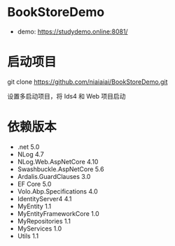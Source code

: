 # BookStoreDemo
* demo: https://studydemo.online:8081/

# 启动项目
git clone https://github.com/niaiaiai/BookStoreDemo.git

设置多启动项目，将 Ids4 和 Web 项目启动

# 依赖版本
* .net 5.0
* NLog 4.7
* NLog.Web.AspNetCore 4.10
* Swashbuckle.AspNetCore 5.6
* Ardalis.GuardClauses 3.0
* EF Core 5.0
* Volo.Abp.Specifications 4.0
* IdentityServer4 4.1
* MyEntity 1.1
* MyEntityFrameworkCore 1.0
* MyRepositories 1.1
* MyServices 1.0
* Utils 1.1
